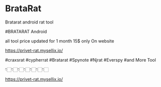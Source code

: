 # BrataRat
Bratarat android rat tool



#BRATARAT Android

all tool price updated for 1 month 15$ only On website

https://privet-rat.mysellix.io/

#craxsrat
#cypherrat
#Bratarat
#Spynote
#Njrat
#Everspy
#and More Tool

👇🏻👇🏻👇🏻👇🏻👇🏻👇🏻👇🏻

https://privet-rat.mysellix.io/
